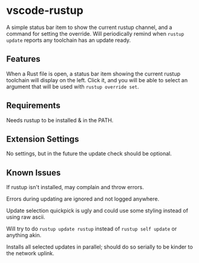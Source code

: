 # vscode-rustup

A simple status bar item to show the current rustup channel, and a command for setting the override. Will periodically remind when `rustup update` reports any toolchain has an update ready. 

## Features

When a Rust file is open, a status bar item showing the current rustup toolchain will display on the left. Click it, and you will be able to select an argument that will be used with `rustup override set`.

## Requirements

Needs rustup to be installed & in the PATH.

## Extension Settings

No settings, but in the future the update check should be optional.

## Known Issues

If rustup isn't installed, may complain and throw errors.

Errors during updating are ignored and not logged anywhere.

Update selection quickpick is ugly and could use some styling instead of using raw ascii.

Will try to do `rustup update rustup` instead of `rustup self update` or anything akin.

Installs all selected updates in parallel; should do so serially to be kinder to the network uplink.